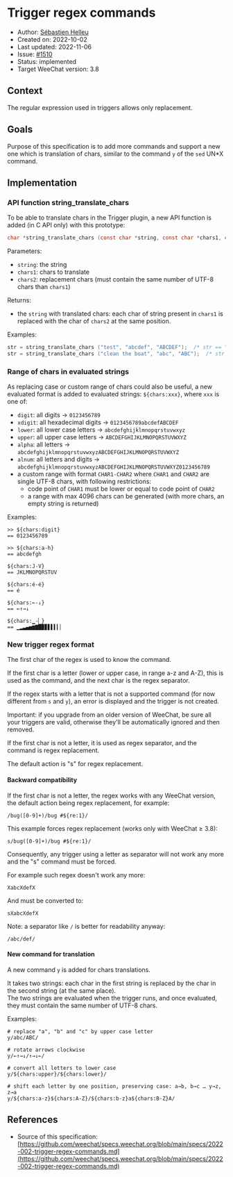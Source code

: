 # Trigger regex commands

- Author: [Sébastien Helleu](https://github.com/flashcode)
- Created on: 2022-10-02
- Last updated: 2022-11-06
- Issue: [#1510](https://github.com/weechat/weechat/issues/1510)
- Status: implemented
- Target WeeChat version: 3.8

## Context

The regular expression used in triggers allows only replacement.

## Goals

Purpose of this specification is to add more commands and support a new
one which is translation of chars, similar to the command `y` of the `sed`
UN*X command.

## Implementation

### API function string_translate_chars

To be able to translate chars in the Trigger plugin, a new API function is
added (in C API only) with this prototype:

```C
char *string_translate_chars (const char *string, const char *chars1, const char *chars2);
```

Parameters:

- `string`: the string
- `chars1`: chars to translate
- `chars2`: replacement chars (must contain the same number of UTF-8 chars than `chars1`)

Returns:

- the `string` with translated chars: each char of string present in `chars1`
  is replaced with the char of `chars2` at the same position.

Examples:

```C
str = string_translate_chars ("test", "abcdef", "ABCDEF");  /* str == "tEst" */
str = string_translate_chars ("clean the boat", "abc", "ABC");  /* str == "CleAn the BoAt" */
```

### Range of chars in evaluated strings

As replacing case or custom range of chars could also be useful, a new evaluated
format is added to evaluated strings: `${chars:xxx}`, where `xxx` is one of:

- `digit`: all digits → `0123456789`
- `xdigit`: all hexadecimal digits → `0123456789abcdefABCDEF`
- `lower`: all lower case letters → `abcdefghijklmnopqrstuvwxyz`
- `upper`: all upper case letters → `ABCDEFGHIJKLMNOPQRSTUVWXYZ`
- `alpha`: all letters → `abcdefghijklmnopqrstuvwxyzABCDEFGHIJKLMNOPQRSTUVWXYZ`
- `alnum`: all letters and digits → `abcdefghijklmnopqrstuvwxyzABCDEFGHIJKLMNOPQRSTUVWXYZ0123456789`
- a custom range with format `CHAR1-CHAR2` where `CHAR1` and `CHAR2` are single UTF-8 chars, with following restrictions:
  - code point of `CHAR1` must be lower or equal to code point of `CHAR2`
  - a range with max 4096 chars can be generated (with more chars, an empty string is returned)

Examples:

```text
>> ${chars:digit}
== 0123456789

>> ${chars:a-h}
== abcdefgh

${chars:J-V}
== JKLMNOPQRSTUV

${chars:é-é}
== é

${chars:←-↓}
== ←↑→↓

${chars:▁-▏}
== ▁▂▃▄▅▆▇█▉▊▋▌▍▎▏
```

### New trigger regex format

The first char of the regex is used to know the command.

If the first char is a letter (lower or upper case, in range a-z and A-Z),
this is used as the command, and the next char is the regex separator.

If the regex starts with a letter that is not a supported command (for now
different from `s` and `y`), an error is displayed and the trigger is not created.

Important: if you upgrade from an older version of WeeChat, be sure all your
triggers are valid, otherwise they'll be automatically ignored and then removed.

If the first char is not a letter, it is used as regex separator, and the
command is regex replacement.

The default action is "s" for regex replacement.

#### Backward compatibility

If the first char is not a letter, the regex works with any WeeChat version,
the default action being regex replacement, for example:

```text
/bug([0-9]+)/bug #${re:1}/
```

This example forces regex replacement (works only with WeeChat ≥ 3.8):

```text
s/bug([0-9]+)/bug #${re:1}/
```

Consequently, any trigger using a letter as separator will not work any more
and the "s" command must be forced.

For example such regex doesn't work any more:

```text
XabcXdefX
```

And must be converted to:

```text
sXabcXdefX
```

Note: a separator like `/` is better for readability anyway:

```text
/abc/def/
```

#### New command for translation

A new command `y` is added for chars translations.

It takes two strings: each char in the first string is replaced by the char
in the second string (at the same place).\
The two strings are evaluated when the trigger runs, and once evaluated, they
must contain the same number of UTF-8 chars.

Examples:

```text
# replace "a", "b" and "c" by upper case letter
y/abc/ABC/

# rotate arrows clockwise
y/←↑→↓/↑→↓←/

# convert all letters to lower case
y/${chars:upper}/${chars:lower}/

# shift each letter by one position, preserving case: a→b, b→c … y→z, z→a
y/${chars:a-z}${chars:A-Z}/${chars:b-z}a${chars:B-Z}A/
```

## References

- Source of this specification: [https://github.com/weechat/specs.weechat.org/blob/main/specs/2022-002-trigger-regex-commands.md](https://github.com/weechat/specs.weechat.org/blob/main/specs/2022-002-trigger-regex-commands.md)
